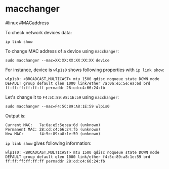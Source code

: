 # macchanger
#linux #MACaddress

To check network devices data:
```shell
ip link show
```

To change MAC address of a device using `macchanger`:
```shell
sudo macchanger --mac=XX:XX:XX:XX:XX:XX device
```

For instance, device is `wlp1s0` shows following properties with `ip link show`:
```text
wlp1s0: <BROADCAST,MULTICAST> mtu 1500 qdisc noqueue state DOWN mode DEFAULT group default qlen 1000 link/ether 7a:0a:e5:5e:ea:6d brd ff:ff:ff:ff:ff:ff permaddr 28:cd:c4:66:24:fb
```

Let's change it to `F4:5C:89:A8:1E:59` using `macchanger`:
```shell
sudo macchanger --mac=F4:5C:89:A8:1E:59 wlp1s0
```

Output is:
```text
Current MAC:   7a:0a:e5:5e:ea:6d (unknown)
Permanent MAC: 28:cd:c4:66:24:fb (unknown)
New MAC:       f4:5c:89:a8:1e:59 (unknown)
```

`ip link show` gives following information:
```text
wlp1s0: <BROADCAST,MULTICAST> mtu 1500 qdisc noqueue state DOWN mode DEFAULT group default qlen 1000 link/ether f4:5c:89:a8:1e:59 brd ff:ff:ff:ff:ff:ff permaddr 28:cd:c4:66:24:fb
```